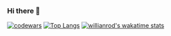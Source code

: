 ### Hi there 👋

<!--
**Stu88S/Stu88S** is a ✨ _special_ ✨ repository because its `README.md` (this file) appears on your GitHub profile.

Here are some ideas to get you started:

- 🔭 I’m currently working on ...
- 🌱 I’m currently learning ...
- 👯 I’m looking to collaborate on ...
- 🤔 I’m looking for help with ...
- 💬 Ask me about ...
- 📫 How to reach me: ...
- 😄 Pronouns: ...
- ⚡ Fun fact: ...
-->
[![codewars](https://www.codewars.com/users/yankvasya/badges/large)](https://www.codewars.com/users/Stu88S)
[![Top Langs](https://github-readme-stats.vercel.app/api/top-langs/?username=yankvasya&layout=compact&theme=tokyonight)](https://github.com/Stu88S?tab=repositories)
[![willianrod's wakatime stats](https://github-readme-stats.vercel.app/api/wakatime?username=@yankvasya&theme=dark&width=50&layout=compact)](https://wakatime.com/@Stu88S)
